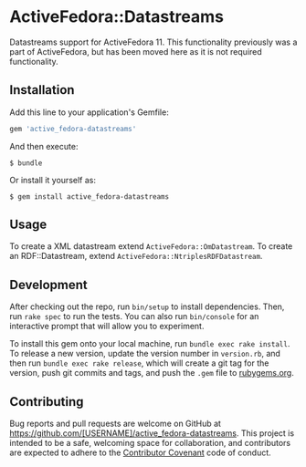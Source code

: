 # ActiveFedora::Datastreams

Datastreams support for ActiveFedora 11. This functionality previously was a part of ActiveFedora, but has been moved here as it is not required functionality.

## Installation

Add this line to your application's Gemfile:

```ruby
gem 'active_fedora-datastreams'
```

And then execute:

    $ bundle

Or install it yourself as:

    $ gem install active_fedora-datastreams

## Usage

To create a XML datastream extend `ActiveFedora::OmDatastream`. To create an RDF::Datastream, extend `ActiveFedora::NtriplesRDFDatastream`.

## Development

After checking out the repo, run `bin/setup` to install dependencies. Then, run `rake spec` to run the tests. You can also run `bin/console` for an interactive prompt that will allow you to experiment.

To install this gem onto your local machine, run `bundle exec rake install`. To release a new version, update the version number in `version.rb`, and then run `bundle exec rake release`, which will create a git tag for the version, push git commits and tags, and push the `.gem` file to [rubygems.org](https://rubygems.org).

## Contributing

Bug reports and pull requests are welcome on GitHub at https://github.com/[USERNAME]/active_fedora-datastreams. This project is intended to be a safe, welcoming space for collaboration, and contributors are expected to adhere to the [Contributor Covenant](http://contributor-covenant.org) code of conduct.

